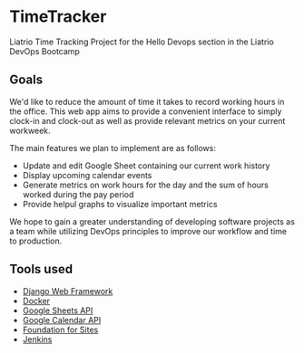 # TimeTracker

Liatrio Time Tracking Project for the Hello Devops section in the Liatrio DevOps Bootcamp

## Goals

We'd like to reduce the amount of time it takes to record working hours in the office. This web app aims to provide a convenient interface to simply clock-in and clock-out as well as provide relevant metrics on your current workweek.

The main features we plan to implement are as follows:

- Update and edit Google Sheet containing our current work history
- Display upcoming calendar events
- Generate metrics on work hours for the day and the sum of hours worked during the pay period
- Provide helpul graphs to visualize important metrics

We hope to gain a greater understanding of developing software projects as a team while utilizing DevOps principles to improve our workflow and time to production.

## Tools used

- [Django Web Framework](https://www.djangoproject.com/)
- [Docker](https://www.docker.com/why-docker)
- [Google Sheets API](https://developers.google.com/sheets/api/)
- [Google Calendar API](https://developers.google.com/calendar/)
- [Foundation for Sites](https://foundation.zurb.com/sites.html)
- [Jenkins](https://jenkins.io/)
